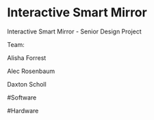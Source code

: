 # Interactive Smart Mirror
Interactive Smart Mirror - Senior Design Project

Team:

Alisha Forrest

Alec Rosenbaum

Daxton Scholl 


#Software

#Hardware
